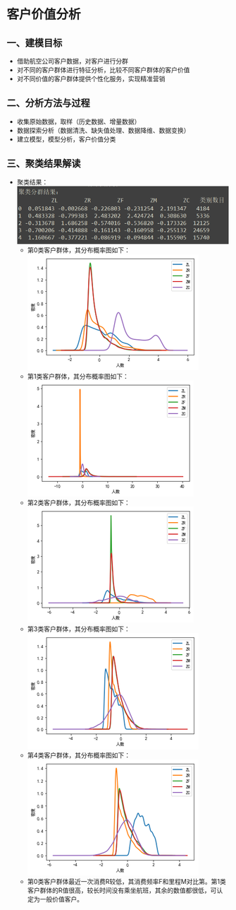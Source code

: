 
# 客户价值分析   
## 一、建模目标  
  * 借助航空公司客户数据，对客户进行分群   
  * 对不同的客户群体进行特征分析，比较不同客户群体的客户价值  
  * 对不同价值的客户群体提供个性化服务，实现精准营销  
 
## 二、分析方法与过程  
  * 收集原始数据，取样（历史数据、增量数据）  
  * 数据探索分析（数据清洗、缺失值处理、数据降维、数据变换） 
  * 建立模型，模型分析，客户价值分类

## 三、聚类结果解读 
  * 聚类结果：  
  ![image](https://github.com/woinews/Python_Practice/blob/master/Customer_cluster/cluster_result/cluster_result.png)  
    *  第0类客户群体，其分布概率图如下：  
        ![image](https://github.com/woinews/Python_Practice/blob/master/Customer_cluster/cluster_result/cluster_result_0.png)  
    *  第1类客户群体，其分布概率图如下：  
        ![image](https://github.com/woinews/Python_Practice/blob/master/Customer_cluster/cluster_result/cluster_result_1.png)
    *  第2类客户群体，其分布概率图如下：  
        ![image](https://github.com/woinews/Python_Practice/blob/master/Customer_cluster/cluster_result/cluster_result_2.png)
    *  第3类客户群体，其分布概率图如下：  
        ![image](https://github.com/woinews/Python_Practice/blob/master/Customer_cluster/cluster_result/cluster_result_3.png)
    *  第4类客户群体，其分布概率图如下：  
        ![image](https://github.com/woinews/Python_Practice/blob/master/Customer_cluster/cluster_result/cluster_result_4.png)
    *  第0类客户群体最近一次消费R较低，其消费频率F和里程M对比第。第1类客户群体的R值很高，较长时间没有乘坐航班，其余的数值都很低，可认定为一般价值客户。
